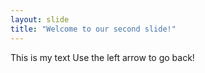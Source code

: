 ```yaml
---
layout: slide
title: "Welcome to our second slide!"
---
```

This is my text
Use the left arrow to go back!

